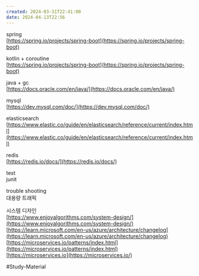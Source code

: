 ```yaml
---
created: 2024-03-31T22:41:00
date: 2024-04-13T22:56
---
```

spring  
[https://spring.io/projects/spring-boot](https://spring.io/projects/spring-boot)

kotlin + coroutine  
[https://spring.io/projects/spring-boot](https://spring.io/projects/spring-boot)

java + gc  
[https://docs.oracle.com/en/java/](https://docs.oracle.com/en/java/)

mysql  
[https://dev.mysql.com/doc/](https://dev.mysql.com/doc/)

elasticsearch  
[https://www.elastic.co/guide/en/elasticsearch/reference/current/index.html](https://www.elastic.co/guide/en/elasticsearch/reference/current/index.html)

redis  
[https://redis.io/docs/](https://redis.io/docs/)



test  
junit

trouble shooting  
대용량 트래픽

시스템 디자인  
[https://www.enjoyalgorithms.com/system-design/](https://www.enjoyalgorithms.com/system-design/)  
[https://learn.microsoft.com/en-us/azure/architecture/changelog](https://learn.microsoft.com/en-us/azure/architecture/changelog)  
[https://microservices.io/patterns/index.html](https://microservices.io/patterns/index.html)  
[https://microservices.io](https://microservices.io/)

#Study-Material 